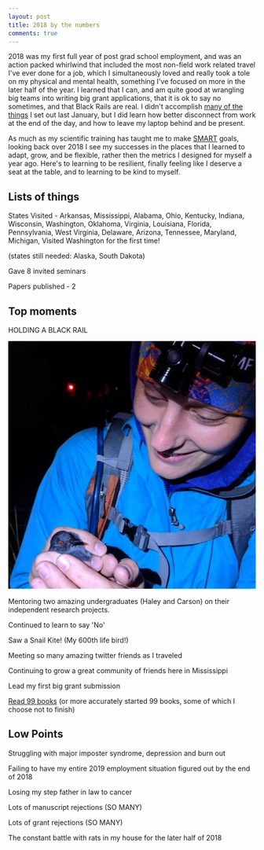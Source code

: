 ```yaml
---
layout: post
title: 2018 by the numbers
comments: true
---
```


2018 was my first full year of post grad school employment, and was an action packed whirlwind that included the most non-field work related travel I've ever done for a job, which I simultaneously loved and really took a tole on my physical and mental health, something I've focused on more in the later half of the year. I learned that I can, and am quite good at wrangling big teams into writing big grant applications, that it is ok to say no sometimes, and that Black Rails are real. I didn't accomplish [many of the things](http://aurielfournier.github.io/2018-goals/) I set out last January, but I did learn how better disconnect from work at the end of the day, and how to leave my laptop behind and be present. 

As much as my scientific training has taught me to make [SMART](https://www.50minutes.com/title/smart-criteria/) goals, looking back over 2018 I see my successes in the places that I learned to adapt, grow, and be flexible, rather then the metrics I designed for myself a year ago. Here's to learning to be resilient, finally feeling like I deserve a seat at the table, and to learning to be kind to myself.  

## Lists of things

States Visited - Arkansas, Mississippi, Alabama, Ohio, Kentucky, Indiana,  Wisconsin, Washington, Oklahoma, Virginia, Louisiana, Florida, Pennsylvania, West Virginia, Delaware, Arizona, Tennessee, Maryland, Michigan, 
Visited Washington for the first time!

(states still needed: Alaska, South Dakota)

Gave 8 invited seminars

Papers published - 2

## Top moments

HOLDING A BLACK RAIL

![](https://raw.githubusercontent.com/aurielfournier/aurielfournier.github.io/master/images/45350724_10155779040030423_2190548778270851072_n.jpg)

Mentoring two amazing undergraduates (Haley and Carson) on their independent research projects. 

Continued to learn to say 'No' 

Saw a Snail Kite! (My 600th life bird!)

Meeting so many amazing twitter friends as I traveled

Continuing to grow a great community of friends here in Mississippi

Lead my first big grant submission 

[Read 99 books](https://www.goodreads.com/user_challenges/10544868) (or more accurately started 99 books, some of which I choose not to finish)

## Low Points

Struggling with major imposter syndrome, depression and burn out

Failing to have my entire 2019 employment situation figured out by the end of 2018

Losing my step father in law to cancer

Lots of manuscript rejections (SO MANY)

Lots of grant rejections (SO MANY)

The constant battle with rats in my house for the later half of 2018